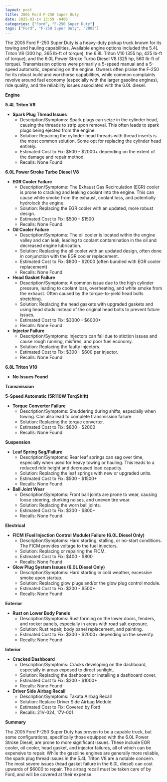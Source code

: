 ```yaml
---
layout: post
title: 2005 Ford F-250 Super Duty
date: 2025-03-14 13:59 -0400
categories: ["Ford", "F-250 Super Duty"]
tags: ["Ford", "F-250 Super Duty", "2005"]
---
```

The 2005 Ford F-250 Super Duty is a heavy-duty pickup truck known for its towing and hauling capabilities. Available engine options included the 5.4L Triton V8 (300 hp, 365 lb-ft of torque), the 6.8L Triton V10 (355 hp, 425 lb-ft of torque), and the 6.0L Power Stroke Turbo Diesel V8 (325 hp, 560 lb-ft of torque). Transmission options were primarily a 5-speed manual and a 5-speed automatic, depending on the engine. Owners often praise the F-250 for its robust build and workhorse capabilities, while common complaints revolve around fuel economy (especially with the larger gasoline engines), ride quality, and the reliability issues associated with the 6.0L diesel.

**Engine**

**5.4L Triton V8**

* **Spark Plug Thread Issues**
    * Description/Symptoms: Spark plugs can seize in the cylinder head, causing the threads to strip upon removal. This often leads to spark plugs being ejected from the engine.
    * Solution: Repairing the cylinder head threads with thread inserts is the most common solution. Some opt for replacing the cylinder head entirely.
    * Estimated Cost to Fix: $500 - $2000+ depending on the extent of the damage and repair method.
    * Recalls: None Found

**6.0L Power Stroke Turbo Diesel V8**

* **EGR Cooler Failure**
    * Description/Symptoms: The Exhaust Gas Recirculation (EGR) cooler is prone to cracking and leaking coolant into the engine. This can cause white smoke from the exhaust, coolant loss, and potentially hydrolock the engine.
    * Solution: Replacing the EGR cooler with an updated, more robust design.
    * Estimated Cost to Fix: $500 - $1500
    * Recalls: None Found
* **Oil Cooler Failure**
    * Description/Symptoms: The oil cooler is located within the engine valley and can leak, leading to coolant contamination in the oil and decreased engine lubrication.
    * Solution: Replacing the oil cooler with an updated design, often done in conjunction with the EGR cooler replacement.
    * Estimated Cost to Fix: $800 - $2000 (often bundled with EGR cooler replacement)
    * Recalls: None Found
* **Head Gasket Failure**
    * Description/Symptoms: A common issue due to the high cylinder pressure, leading to coolant loss, overheating, and white smoke from the exhaust. Often caused by the torque-to-yield head bolts stretching.
    * Solution: Replacing the head gaskets with upgraded gaskets and using head studs instead of the original head bolts to prevent future issues.
    * Estimated Cost to Fix: $3000 - $6000+
    * Recalls: None Found
* **Injector Failure**
    * Description/Symptoms: Injectors can fail due to stiction issues and cause rough running, misfires, and poor fuel economy.
    * Solution: Replacing the faulty injectors.
    * Estimated Cost to Fix: $300 - $600 per injector.
    * Recalls: None Found

**6.8L Triton V10**

* **No Issues Found**

**Transmission**

**5-Speed Automatic (5R110W TorqShift)**

* **Torque Converter Failure**
    * Description/Symptoms: Shuddering during shifts, especially when towing. Can also lead to complete transmission failure.
    * Solution: Replacing the torque converter.
    * Estimated Cost to Fix: $800 - $2000
    * Recalls: None Found

**Suspension**

* **Leaf Spring Sag/Failure**
    * Description/Symptoms: Rear leaf springs can sag over time, especially when used for heavy towing or hauling. This leads to a reduced ride height and decreased load capacity.
    * Solution: Replacing the leaf springs with new or upgraded units.
    * Estimated Cost to Fix: $500 - $1500+
    * Recalls: None Found
* **Ball Joint Wear**
    * Description/Symptoms: Front ball joints are prone to wear, causing loose steering, clunking noises, and uneven tire wear.
    * Solution: Replacing the worn ball joints.
    * Estimated Cost to Fix: $300 - $800+
    * Recalls: None Found

**Electrical**

* **FICM (Fuel Injection Control Module) Failure (6.0L Diesel Only)**
    * Description/Symptoms: Hard starting, stalling, or no-start conditions. The FICM provides voltage to the fuel injectors.
    * Solution: Replacing or repairing the FICM.
    * Estimated Cost to Fix: $400 - $800
    * Recalls: None Found
* **Glow Plug System Issues (6.0L Diesel Only)**
    * Description/Symptoms: Hard starting in cold weather, excessive smoke upon startup.
    * Solution: Replacing glow plugs and/or the glow plug control module.
    * Estimated Cost to Fix: $200 - $500+
    * Recalls: None Found

**Exterior**

* **Rust on Lower Body Panels**
    * Description/Symptoms: Rust forming on the lower doors, fenders, and rocker panels, especially in areas with road salt exposure.
    * Solution: Rust repair, body panel replacement, and painting.
    * Estimated Cost to Fix: $300 - $2000+ depending on the severity.
    * Recalls: None Found

**Interior**

* **Cracked Dashboard**
    * Description/Symptoms: Cracks developing on the dashboard, especially in areas exposed to direct sunlight.
    * Solution: Replacing the dashboard or installing a dashboard cover.
    * Estimated Cost to Fix: $200 - $1000+
    * Recalls: None Found
* **Driver Side Airbag Recall**
    * Description/Symptoms: Takata Airbag Recall
    * Solution: Replace Driver Side Airbag Module
    * Estimated Cost to Fix: Covered by Ford
    * Recalls: 21V-024, 17V-001

**Summary**

The 2005 Ford F-250 Super Duty has proven to be a capable truck, but some configurations, specifically those equipped with the 6.0L Power Stroke Diesel, are prone to more significant issues. These include EGR cooler, oil cooler, head gasket, and injector failures, all of which can be expensive to repair. While the gasoline engines are generally more reliable, the spark plug thread issues in the 5.4L Triton V8 are a notable concern. The most severe issues (head gasket failure in the 6.0L diesel) can cost upwards of $6000 to repair. The airbag recall must be taken care of by Ford, and will be covered at their expense.

